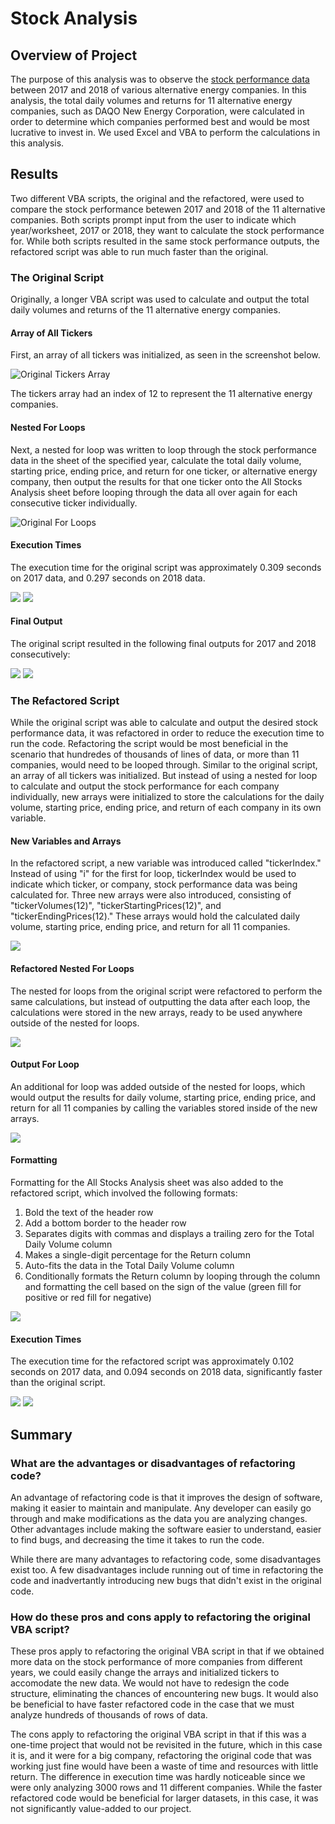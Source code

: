 # Stock Analysis

## Overview of Project

The purpose of this analysis was to observe the [stock performance data](https://github.com/fobordo/stock-analysis/blob/main/VBA_Challenge.xlsm) between 2017 and 2018 of various alternative energy companies. In this analysis, the total daily volumes and returns for 11 alternative energy companies, such as DAQO New Energy Corporation, were calculated in order to determine which companies performed best and would be most lucrative to invest in. We used Excel and VBA to perform the calculations in this analysis.

## Results
Two different VBA scripts, the original and the refactored, were used to compare the stock performance betewen 2017 and 2018 of the 11 alternative companies. Both scripts prompt input from the user to indicate which year/worksheet, 2017 or 2018, they want to calculate the stock performance for. While both scripts resulted in the same stock performance outputs, the refactored script was able to run much faster than the original.

### The Original Script
Originally, a longer VBA script was used to calculate and output the total daily volumes and returns of the 11 alternative energy companies. 

#### Array of All Tickers
First, an array of all tickers was initialized, as seen in the screenshot below. 

![Original Tickers Array](/Resources/Original_Tickers_Array.png)

The tickers array had an index of 12 to represent the 11 alternative energy companies. 

#### Nested For Loops

Next, a nested for loop was written to loop through the stock performance data in the sheet of the specified year, calculate the total daily volume, starting price, ending price, and return for one ticker, or alternative energy company, then output the results for that one ticker onto the All Stocks Analysis sheet before looping through the data all over again for each consecutive ticker individually.

![Original For Loops](/Resources/Original_For_Loops.png)

#### Execution Times

The execution time for the original script was approximately 0.309 seconds on 2017 data, and 0.297 seconds on 2018 data.

![](/Resources/Original_Timer_2017.png)           ![](/Resources/Original_Timer_2018.png)  

#### Final Output

The original script resulted in the following final outputs for 2017 and 2018 consecutively:

![](/Resources/Original_Results_2017.png)           ![](/Resources/Original_Results_2018.png)

### The Refactored Script

While the original script was able to calculate and output the desired stock performance data, it was refactored in order to reduce the execution time to run the code. Refactoring the script would be most beneficial in the scenario that hundredes of thousands of lines of data, or more than 11 companies, would need to be looped through. Similar to the original script, an array of all tickers was initialized. But instead of using a nested for loop to calculate and output the stock performance for each company individually, new arrays were initialized to store the calculations for the daily volume, starting price, ending price, and return of each company in its own variable.

#### New Variables and Arrays
In the refactored script, a new variable was introduced called "tickerIndex." Instead of using "i" for the first for loop, tickerIndex would be used to indicate which ticker, or company, stock performance data was being calculated for. Three new arrays were also introduced, consisting of "tickerVolumes(12)", "tickerStartingPrices(12)", and "tickerEndingPrices(12)." These arrays would hold the calculated daily volume, starting price, ending price, and return for all 11 companies.

![](/Resources/Refactored_Variables.png)

#### Refactored Nested For Loops
The nested for loops from the original script were refactored to perform the same calculations, but instead of outputting the data after each loop, the calculations were stored in the new arrays, ready to be used anywhere outside of the nested for loops.

![](/Resources/Refactored_For_Loops.png)

#### Output For Loop
An additional for loop was added outside of the nested for loops, which would output the results for daily volume, starting price, ending price, and return for all 11 companies by calling the variables stored inside of the new arrays.

![](/Resources/Refactored_Output_For_Loop.png)

#### Formatting
Formatting for the All Stocks Analysis sheet was also added to the refactored script, which involved the following formats:
1. Bold the text of the header row
2. Add a bottom border to the header row
3. Separates digits with commas and displays a trailing zero for the Total Daily Volume column
4. Makes a single-digit percentage for the Return column
5. Auto-fits the data in the Total Daily Volume column
6. Conditionally formats the Return column by looping through the column and formatting the cell based on the sign of the value (green fill for positive or red fill for negative)

![](/Resources/Refactored_Formatting.png)

#### Execution Times

The execution time for the refactored script was approximately 0.102 seconds on 2017 data, and 0.094 seconds on 2018 data, significantly faster than the original script.

![](/Resources/VBA_Challenge_2017.png)      ![](/Resources/VBA_Challenge_2018.png) 

## Summary
### What are the advantages or disadvantages of refactoring code?
An advantage of refactoring code is that it improves the design of software, making it easier to maintain and manipulate. Any developer can easily go through and make modifications as the data you are analyzing changes. Other advantages include making the software easier to understand, easier to find bugs, and decreasing the time it takes to run the code.

While there are many advantages to refactoring code, some disadvantages exist too. A few disadvantages include running out of time in refactoring the code and inadvertantly introducing new bugs that didn't exist in the original code.

### How do these pros and cons apply to refactoring the original VBA script?
These pros apply to refactoring the original VBA script in that if we obtained more data on the stock performance of more companies from different years, we could easily change the arrays and initialized tickers to accomodate the new data. We would not have to redesign the code structure, eliminating the chances of encountering new bugs. It would also be beneficial to have faster refactored code in the case that we must analyze hundreds of thousands of rows of data.

The cons apply to refactoring the original VBA script in that if this was a one-time project that would not be revisited in the future, which in this case it is, and it were for a big company, refactoring the original code that was working just fine would have been a waste of time and resources with little return. The difference in execution time was hardly noticeable since we were only analyzing 3000 rows and 11 different companies. While the faster refactored code would be beneficial for larger datasets, in this case, it was not significantly value-added to our project.
